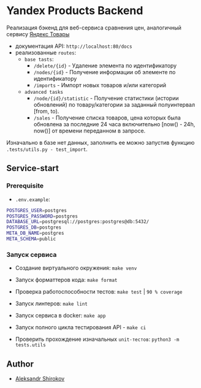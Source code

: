 # Yandex Products Backend

Реализация бэкенд для веб-сервиса сравнения цен, аналогичный сервису [Яндекс Товары](https://yandex.ru/products)

- документация API: `http://localhost:80/docs`
- реализованные `routes`:
  - `base tasts`:
    - `/delete/{id}` - Удаление элемента по идентификатору
    - `/nodes/{id}` - Получение информации об элементе по идентификатору
    - `/imports` - Импорт новых товаров и/или категорий
  - `advanced tasks`
    - `/node/{id}/statistic` - Получение статистики (истории обновлений) по товару/категории за заданный полуинтервал [from, to).
    - `/sales` - Получение списка товаров, цена которых была обновлена за последние 24 часа включительно [now() - 24h, now()] от времени переданном в запросе.

Изначально в базе нет данных, заполнить ее можно запустив функцию `.tests/utils.py - test_import`.

## Service-start

### Prerequisite

- `.env.example`:

```bash
POSTGRES_USER=postgres
POSTGRES_PASSWORD=postgres
DATABASE_URL=postgresql://postgres:postgres@db:5432/
POSTGRES_DB=postgres
META_DB_NAME=postgres
META_SCHEMA=public
```
  
### Запуск сервиса

- Создание виртуального окружения: `make venv`

- Запуск форматтеров кода: `make format`

- Проверка работоспособности тестов: `make test` | `90 % coverage`

- Запуск линтеров: `make lint`

- Запуск сервиса в docker: `make app`

- Запуск полного цикла тестирования API - `make ci`

- Проверить прохождение изначальных `unit-тестов`: `python3 -m tests.utils`

## Author

- [Aleksandr Shirokov](t.me/aptmess)